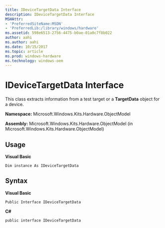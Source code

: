 ```yaml
---
title: IDeviceTargetData Interface
description: IDeviceTargetData Interface
MSHAttr:
- 'PreferredSiteName:MSDN'
- 'PreferredLib:/library/windows/hardware'
ms.assetid: 598e6513-2756-4475-b0ae-01a0c7f8b022
author: aahi
ms.author: aahi
ms.date: 10/15/2017
ms.topic: article
ms.prod: windows-hardware
ms.technology: windows-oem
---
```


# IDeviceTargetData Interface


This class extracts information from a test target or a **TargetData** object for a device.

**Namespace:** Microsoft.Windows.Kits.Hardware.ObjectModel

**Assembly:** Microsoft.Windows.Kits.Hardware.ObjectModel (in Microsoft.Windows.Kits.Hardware.ObjectModel)

## <span id="Usage"></span><span id="usage"></span><span id="USAGE"></span>Usage


**Visual Basic**

`Dim instance As IDeviceTargetData`

## <span id="Syntax"></span><span id="syntax"></span><span id="SYNTAX"></span>Syntax


**Visual Basic**

`Public Interface IDeviceTargetData`

**C#**

`public interface IDeviceTargetData`

 

 







